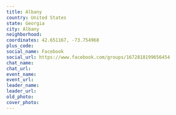 ```yaml
---
title: Albany
country: United States
state: Georgia
city: Albany
neighborhood: 
coordinates: 42.651167, -73.754968
plus_code:
social_name: Facebook
social_url: https://www.facebook.com/groups/1672818199656454
chat_name:
chat_url:
event_name:
event_url:
leader_name:
leader_url:
old_photo: 
cover_photo:
---
```

